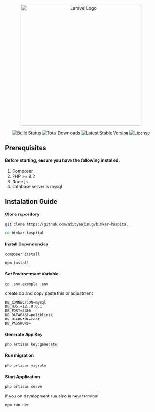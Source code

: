 <p align="center"><a href="https://laravel.com" target="_blank"><img src="https://raw.githubusercontent.com/laravel/art/master/logo-lockup/5%20SVG/2%20CMYK/1%20Full%20Color/laravel-logolockup-cmyk-red.svg" width="400" alt="Laravel Logo"></a></p>

<p align="center">
<a href="https://github.com/laravel/framework/actions"><img src="https://github.com/laravel/framework/workflows/tests/badge.svg" alt="Build Status"></a>
<a href="https://packagist.org/packages/laravel/framework"><img src="https://img.shields.io/packagist/dt/laravel/framework" alt="Total Downloads"></a>
<a href="https://packagist.org/packages/laravel/framework"><img src="https://img.shields.io/packagist/v/laravel/framework" alt="Latest Stable Version"></a>
<a href="https://packagist.org/packages/laravel/framework"><img src="https://img.shields.io/packagist/l/laravel/framework" alt="License"></a>
</p>

## Prerequisites
#### Before starting, ensure you have the following installed:

1. Composer
2. PHP >= 8.2
3. Node.js
4. database server is mysql

## Instalation Guide
#### Clone repository
````bash
git clone https://github.com/adityaajinug/bimkar-hospital

cd bimkar-hospital
````
#### Install Dependencies
````bash
composer install

npm install
````
#### Set Environtment Variable
````bash
cp .env.example .env

````
create db and copy paste this or adjustment
````
DB_CONNECTION=mysql
DB_HOST=127.0.0.1
DB_PORT=3306
DB_DATABASE=poliklinik
DB_USERNAME=root
DB_PASSWORD=
````
#### Generate App Key
```bash
php artisan key:generate
```

#### Run migration
```bash
php artisan migrate
```
#### Start Application
```bash
php artisan serve
```
if you on development run also in new terminal
```bash
npm run dev
```